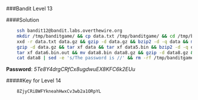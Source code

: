 ###Bandit Level 13

####Solution
```bash
	ssh bandit12@bandit.labs.overthewire.org
	mkdir /tmp/banditgame/ && cp data.txt /tmp/banditgame/ && cd /tmp/banditgame/ && 
	xxd -r data.txt data.gz && gzip -d data.gz && bzip2 -d -q data && mv data.out data.gz && 
	gzip -d data.gz && tar xf data && tar xf data5.bin && bzip2 -d -q data6.bin && 
	tar xf data6.bin.out && mv data8.bin data8.gz && gzip -d data8.gz && 
	cat data8 | sed -e 's/The password is //' && rm -rf /tmp/banditgame/ && cd ~
```
**Password**: *5Te8Y4drgCRfCx8ugdwuEX8KFC6k2EUu*


#####Key for Level 14
```
	8ZjyCRiBWFYkneahHwxCv3wb2a1ORpYL
```
